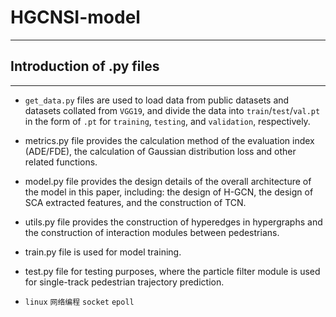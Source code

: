 # HGCNSI-model
___
## Introduction of .py files
___
*    `get_data.py` files are used to load data from public datasets and datasets collated from `VGG19`, and divide the data into `train`/`test`/`val.pt` in the form of `.pt` for `training`, `testing`, and `validation`, respectively.
    
*    metrics.py file provides the calculation method of the evaluation index (ADE/FDE), the calculation of Gaussian distribution loss and other related functions.
    
*    model.py file provides the design details of the overall architecture of the model in this paper, including: the design of H-GCN, the design of SCA extracted features, and the construction of TCN.
    
*    utils.py file provides the construction of hyperedges in hypergraphs and the construction of interaction modules between pedestrians.
    
*    train.py file is used for model training.
    
*    test.py file for testing purposes, where the particle filter module is used for single-track pedestrian trajectory prediction.

*    `linux` `网络编程` `socket` `epoll`
